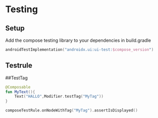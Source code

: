 # Testing

## Setup
Add the compose testing library to your dependencies in build.gradle

```kotlin
androidTestImplementation("androidx.ui:ui-test:$compose_version")
```

## Testrule


##TestTag

```kotlin
@Composable
fun MyText(){
    Text("HALLO",Modifier.testTag("MyTag"))
}
```

```kotlin
composeTestRule.onNodeWithTag("MyTag").assertIsDisplayed()
```
